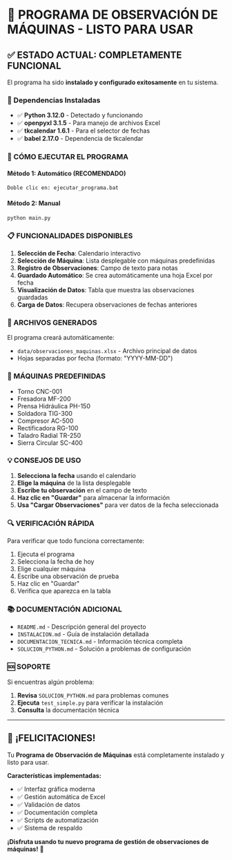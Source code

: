# 🎉 PROGRAMA DE OBSERVACIÓN DE MÁQUINAS - LISTO PARA USAR

## ✅ ESTADO ACTUAL: COMPLETAMENTE FUNCIONAL

El programa ha sido **instalado y configurado exitosamente** en tu sistema.

### 🔧 Dependencias Instaladas

- ✅ **Python 3.12.0** - Detectado y funcionando
- ✅ **openpyxl 3.1.5** - Para manejo de archivos Excel
- ✅ **tkcalendar 1.6.1** - Para el selector de fechas
- ✅ **babel 2.17.0** - Dependencia de tkcalendar

### 🚀 CÓMO EJECUTAR EL PROGRAMA

#### Método 1: Automático (RECOMENDADO)
```
Doble clic en: ejecutar_programa.bat
```

#### Método 2: Manual
```
python main.py
```

### 📋 FUNCIONALIDADES DISPONIBLES

1. **Selección de Fecha**: Calendario interactivo
2. **Selección de Máquina**: Lista desplegable con máquinas predefinidas
3. **Registro de Observaciones**: Campo de texto para notas
4. **Guardado Automático**: Se crea automáticamente una hoja Excel por fecha
5. **Visualización de Datos**: Tabla que muestra las observaciones guardadas
6. **Carga de Datos**: Recupera observaciones de fechas anteriores

### 📁 ARCHIVOS GENERADOS

El programa creará automáticamente:
- `data/observaciones_maquinas.xlsx` - Archivo principal de datos
- Hojas separadas por fecha (formato: "YYYY-MM-DD")

### 🎯 MÁQUINAS PREDEFINIDAS

- Torno CNC-001
- Fresadora MF-200
- Prensa Hidráulica PH-150
- Soldadora TIG-300
- Compresor AC-500
- Rectificadora RG-100
- Taladro Radial TR-250
- Sierra Circular SC-400

### 💡 CONSEJOS DE USO

1. **Selecciona la fecha** usando el calendario
2. **Elige la máquina** de la lista desplegable
3. **Escribe tu observación** en el campo de texto
4. **Haz clic en "Guardar"** para almacenar la información
5. **Usa "Cargar Observaciones"** para ver datos de la fecha seleccionada

### 🔍 VERIFICACIÓN RÁPIDA

Para verificar que todo funciona correctamente:

1. Ejecuta el programa
2. Selecciona la fecha de hoy
3. Elige cualquier máquina
4. Escribe una observación de prueba
5. Haz clic en "Guardar"
6. Verifica que aparezca en la tabla

### 📚 DOCUMENTACIÓN ADICIONAL

- `README.md` - Descripción general del proyecto
- `INSTALACION.md` - Guía de instalación detallada
- `DOCUMENTACION_TECNICA.md` - Información técnica completa
- `SOLUCION_PYTHON.md` - Solución a problemas de configuración

### 🆘 SOPORTE

Si encuentras algún problema:

1. **Revisa** `SOLUCION_PYTHON.md` para problemas comunes
2. **Ejecuta** `test_simple.py` para verificar la instalación
3. **Consulta** la documentación técnica

---

## 🎊 ¡FELICITACIONES!

Tu **Programa de Observación de Máquinas** está completamente instalado y listo para usar.

**Características implementadas:**
- ✅ Interfaz gráfica moderna
- ✅ Gestión automática de Excel
- ✅ Validación de datos
- ✅ Documentación completa
- ✅ Scripts de automatización
- ✅ Sistema de respaldo

**¡Disfruta usando tu nuevo programa de gestión de observaciones de máquinas!** 🚀